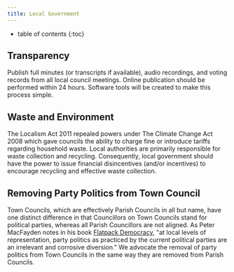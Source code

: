 ```yaml
---
title: Local Government
---
```

* table of contents 
{:toc}

## Transparency

Publish full minutes (or transcripts if available), audio recordings, and voting records from all local council meetings. Online publication should be performed within 24 hours. Software tools will be created to make this process simple.

## Waste and Environment

The Localism Act 2011 repealed powers under The Climate Change Act 2008 which gave councils the ability to charge fine or introduce tariffs regarding household waste. Local authorities are primarily responsible for waste collection and recycling. Consequently, local government should have the power to issue financial disincentives (and/or incentives) to encourage recycling and effective waste collection.

## Removing Party Politics from Town Council

Town Councils, which are effectively Parish Councils in all but name, have one distinct difference in that Councillors on Town Councils stand for political parties, whereas all Parish Councillors are not aligned. As Peter MacFayden notes in his book [Flatpack Democracy](http://www.flatpackdemocracy.co.uk/ "Flatpack Democracy"), "at local levels of representation, party politics as practiced by the current political parties are an irrelevant and corrosive diversion." We advocate the removal of party politics from Town Councils in the same way they are removed from Parish Councils.